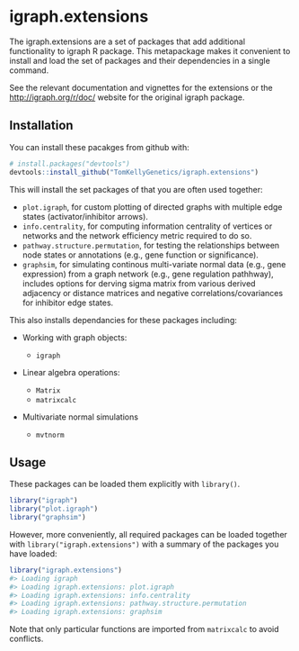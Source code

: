 igraph.extensions
=========

The igraph.extensions are a set of packages that add additional functionality to igraph R package. This metapackage makes it convenient to install and load the set of packages and their dependencies in a single command.

See the relevant documentation and vignettes for the extensions or the http://igraph.org/r/doc/ website for the original igraph package.

Installation
------------

You can install these pacakges from github with:

``` r
# install.packages("devtools")
devtools::install_github("TomKellyGenetics/igraph.extensions")
```

This will install the set packages of that you are often used together:

-   `plot.igraph`, for custom plotting of directed graphs with multiple edge states (activator/inhibitor arrows).
-   `info.centrality`, for computing information centrality of vertices or networks and the network efficiency metric required to do so.
-   `pathway.structure.permutation`, for testing the relationships between node states or annotations (e.g., gene function or significance).
-   `graphsim`, for simulating continous multi-variate normal data (e.g., gene expression) from a graph network (e.g., gene regulation pathhway), includes options for derving sigma matrix from various derived adjacency or distance matrices and negative correlations/covariances for inhibitor edge states.

This also installs dependancies for these packages including:

-   Working with graph objects:

    -   `igraph`

-   Linear algebra operations:

    -   `Matrix`
    -   `matrixcalc`

-   Multivariate normal simulations

    -   `mvtnorm`

Usage
-----

These packages can be loaded them explicitly with `library()`.

```r
library("igraph")
library("plot.igraph")
library("graphsim")
```

However, more conveniently, all required packages can be loaded together with `library("igraph.extensions")` with a summary of the packages you have loaded:

``` r
library("igraph.extensions")
#> Loading igraph
#> Loading igraph.extensions: plot.igraph
#> Loading igraph.extensions: info.centrality
#> Loading igraph.extensions: pathway.structure.permutation
#> Loading igraph.extensions: graphsim
```

Note that only particular functions are imported from `matrixcalc` to avoid conflicts.
